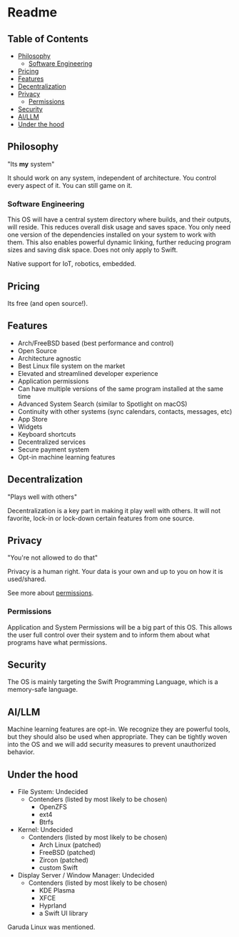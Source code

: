 # Readme

## Table of Contents

- [Philosophy](#philosophy)
  - [Software Engineering](#software-engineering)
- [Pricing](#pricing)
- [Features](#features)
- [Decentralization](#decentralization)
- [Privacy](#privacy)
  - [Permissions](#permissions)
- [Security](#security)
- [AI/LLM](#aillm)
- [Under the hood](#under-the-hood)

## Philosophy

"Its **my** system"

It should work on any system, independent of architecture. You control every aspect of it. You can still game on it.

### Software Engineering

This OS will have a central system directory where builds, and their outputs, will reside. This reduces overall disk usage and saves space. You only need one version of the dependencies installed on your system to work with them. This also enables powerful dynamic linking, further reducing program sizes and saving disk space. Does not only apply to Swift.

Native support for IoT, robotics, embedded.

## Pricing

Its free (and open source!).

## Features

- Arch/FreeBSD based (best performance and control)
- Open Source
- Architecture agnostic
- Best Linux file system on the market
- Elevated and streamlined developer experience
- Application permissions
- Can have multiple versions of the same program installed at the same time
- Advanced System Search (similar to Spotlight on macOS)
- Continuity with other systems (sync calendars, contacts, messages, etc)
- App Store
- Widgets
- Keyboard shortcuts
- Decentralized services
- Secure payment system
- Opt-in machine learning features

## Decentralization

"Plays well with others"

Decentralization is a key part in making it play well with others. It will not favorite, lock-in or lock-down certain features from one source.

## Privacy

"You're not allowed to do that"

Privacy is a human right. Your data is your own and up to you on how it is used/shared.

See more about [permissions](#permissions).

### Permissions

Application and System Permissions will be a big part of this OS. This allows the user full control over their system and to inform them about what programs have what permissions.

## Security

The OS is mainly targeting the Swift Programming Language, which is a memory-safe language.

## AI/LLM

Machine learning features are opt-in. We recognize they are powerful tools, but they should also be used when appropriate. They can be tightly woven into the OS and we will add security measures to prevent unauthorized behavior.

## Under the hood

- File System: Undecided
  - Contenders (listed by most likely to be chosen)
    - OpenZFS
    - ext4
    - Btrfs
- Kernel: Undecided
  - Contenders (listed by most likely to be chosen)
    - Arch Linux (patched)
    - FreeBSD (patched)
    - Zircon (patched)
    - custom Swift
- Display Server / Window Manager: Undecided
  - Contenders (listed by most likely to be chosen)
    - KDE Plasma
    - XFCE
    - Hyprland
    - a Swift UI library

Garuda Linux was mentioned.
